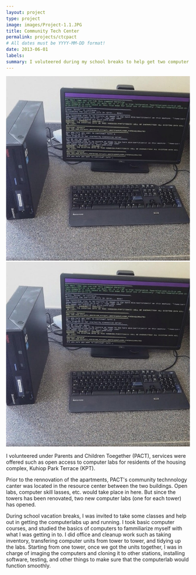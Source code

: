 ```yaml
---
layout: project
type: project
image: images/Project-1.1.JPG
title: Community Tech Center
permalink: projects/ctcpact
# All dates must be YYYY-MM-DD format!
date: 2013-06-01
labels:
summary: I voluteered during my school breaks to help get two computer labs running in my apartment complex.
---
```


<img class="ui small right floated rounded image" src="../images/Project-1.2.jpg">
<img class="ui small right floated rounded image" src="../images/Project-1.2.jpg">

I volunteered under Parents and Children Toegether (PACT), services were offered such as open access to computer labs for residents of the housing complex, Kuhiop Park Terrace (KPT).

Prior to the rennovation of the apartments, PACT's community technnology canter was located in the resource center between the two buildings. Open labs, computer skill lasses, etc. would take place in here. But since the towers has been renovated, two new computer labs (one for each tower) has opened.

During school vacation breaks, I was invited to take some classes and help out in getting the computerlabs up and running. I took basic computer courses, and studied the basics of computers to fammiliarize myself with what I was getting in to. I did office and cleanup work such as taking inventory, transfering computer units from tower to tower, and tidying up the labs. Starting from one tower, once we got the units together, I was in charge of imaging the computers and cloning it to other stations, installing software, testing, and other things to make sure that the computerlab would function smoothly.



